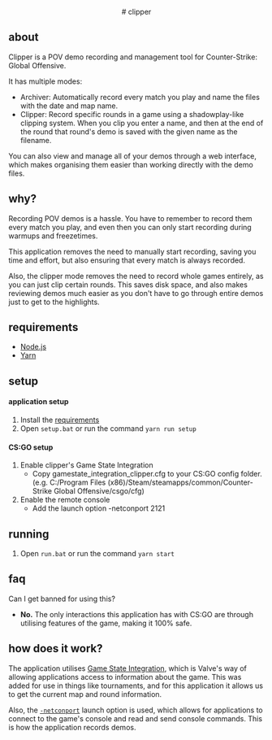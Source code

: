 <p align="center">
# clipper
</p>

## about

Clipper is a POV demo recording and management tool for Counter-Strike: Global Offensive.

It has multiple modes:

- Archiver: Automatically record every match you play and name the files with the date and map name.
- Clipper: Record specific rounds in a game using a shadowplay-like clipping system. When you clip you enter a name, and then at the end of the round that round's demo is saved with the given name as the filename.

You can also view and manage all of your demos through a web interface, which makes organising them easier than working directly with the demo files.

## why?

Recording POV demos is a hassle. You have to remember to record them every match you play, and even then you can only start recording during warmups and freezetimes.

This application removes the need to manually start recording, saving you time and effort, but also ensuring that every match is always recorded.

Also, the clipper mode removes the need to record whole games entirely, as you can just clip certain rounds. This saves disk space, and also makes reviewing demos much easier as you don't have to go through entire demos just to get to the highlights.

## requirements

- [Node.js](https://nodejs.org/en/)
- [Yarn](https://classic.yarnpkg.com/lang/en/docs/install/#windows-stable)

## setup

#### **application setup**

1. Install the [requirements](#requirements)
2. Open `setup.bat` or run the command `yarn run setup`

#### **CS:GO setup**

1. Enable clipper's Game State Integration
   - Copy gamestate_integration_clipper.cfg to your CS:GO config folder. (e.g. C:/Program Files (x86)/Steam/steamapps/common/Counter-Strike Global Offensive/csgo/cfg)
2. Enable the remote console
   - Add the launch option -netconport 2121

## running

1. Open `run.bat` or run the command `yarn start`

## faq

Can I get banned for using this?

- **No.** The only interactions this application has with CS:GO are through utilising features of the game, making it 100% safe.

## how does it work?

The application utilises [Game State Integration](https://developer.valvesoftware.com/wiki/Counter-Strike:_Global_Offensive_Game_State_Integration), which is Valve's way of allowing applications access to information about the game. This was added for use in things like tournaments, and for this application it allows us to get the current map and round information.

Also, the [`-netconport`](https://developer.valvesoftware.com/wiki/Command_Line_Options) launch option is used, which allows for applications to connect to the game's console and read and send console commands. This is how the application records demos.
